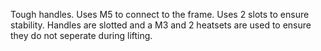 Tough handles. Uses M5 to connect to the frame. Uses 2 slots to ensure stability. 
Handles are slotted and a M3 and 2 heatsets are used to ensure they do not seperate during lifting. 
